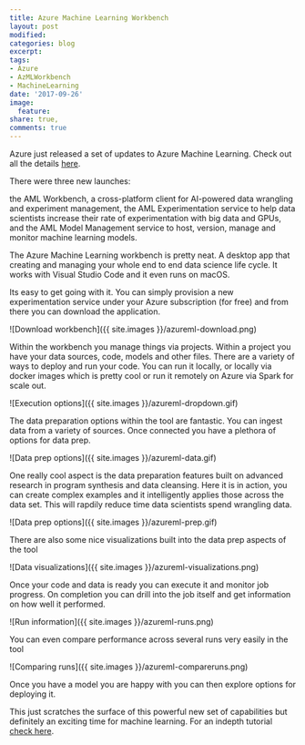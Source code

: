 ```yaml
---
title: Azure Machine Learning Workbench
layout: post
modified: 
categories: blog
excerpt: 
tags:
- Azure
- AzMLWorkbench
- MachineLearning
date: '2017-09-26'
image:
  feature: 
share: true,
comments: true
---
```


Azure just released a set of updates to Azure Machine Learning. Check out all the details [here](https://azure.microsoft.com/en-us/blog/diving-deep-into-what-s-new-with-azure-machine-learning/).

There were three new launches:

the AML Workbench, a cross-platform client for AI-powered data wrangling and experiment management,
the AML Experimentation service to help data scientists increase their rate of experimentation with big data and GPUs, and
the AML Model Management service to host, version, manage and monitor machine learning models.

The Azure Machine Learning workbench is pretty neat. A desktop app that creating and managing your whole end to end data science life cycle. It works with Visual Studio Code and it even runs on macOS.

Its easy to get going with it. You can simply provision a new experimentation service under your Azure subscription (for free) and from there you can download the application.

![Download workbench]({{ site.images }}/azureml-download.png)

Within the workbench you manage things via projects. Within a project you have your data sources, code, models and other files. There are a variety of ways to deploy and run your code. You can run it locally, or locally via docker images which is pretty cool or run it remotely on Azure via Spark for scale out.

![Execution options]({{ site.images }}/azureml-dropdown.gif)

The data preparation options within the tool are fantastic. You can ingest data from a variety of sources. Once connected you have a plethora of options for data prep.

![Data prep options]({{ site.images }}/azureml-data.gif)

One really cool aspect is the data preparation features built on advanced research in program synthesis and data cleansing. Here it is in action, you can create complex examples and it intelligently applies those across the data set. This will rapdily reduce time data scientists spend wrangling data.

![Data prep options]({{ site.images }}/azureml-prep.gif)

There are also some nice visualizations built into the data prep aspects of the tool

![Data visualizations]({{ site.images }}/azureml-visualizations.png)

Once your code and data is ready you can execute it and monitor job progress. On completion you can drill into the job itself and get information on how well it performed. 

![Run information]({{ site.images }}/azureml-runs.png)

You can even compare performance across several runs very easily in the tool

![Comparing runs]({{ site.images }}/azureml-compareruns.png)

Once you have a model you are happy with you can then explore options for deploying it. 

This just scratches the surface of this powerful new set of capabilities but definitely an exciting time for machine learning. For an indepth tutorial [check here](https://docs.microsoft.com/en-us/azure/machine-learning/preview/tutorial-classifying-iris-part-1).



